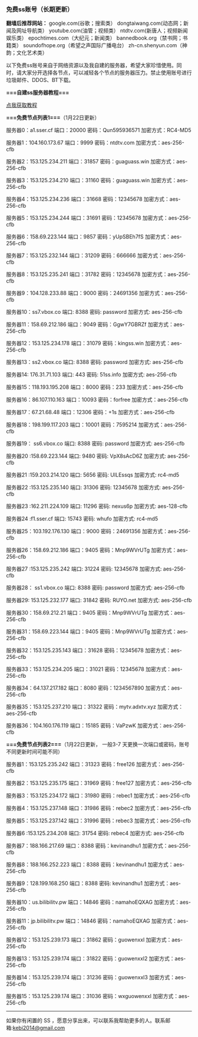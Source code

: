 ### **免费ss账号（长期更新）**

**翻墙后推荐网站：** google.com(谷歌；搜索类） dongtaiwang.com(动态网；新闻及网址导航类）  youtube.com(油管；视频类）  ntdtv.com(新唐人；视频新闻娱乐类）    epochtimes.com（大纪元；新闻类）   bannedbook.org（禁书网；书籍类）   soundofhope.org（希望之声国际广播电台）
    zh-cn.shenyun.com（神韵；文化艺术类）

以下免费ss账号来自于网络资源以及我自建的服务器，希望大家珍惜使用。同时，请大家分开选择各节点，可以减轻各个节点的服务器压力。禁止使用账号进行垃圾邮件、DDOS、BT下载。


**===自建ss服务器教程===**

[点我获取教程](https://github.com/Alvin9999/new-pac/wiki/%E8%87%AA%E5%BB%BAss%E6%9C%8D%E5%8A%A1%E5%99%A8%E6%95%99%E7%A8%8B)

**===免费节点列表1===**（1月22日更新）

服务器0：a1.sser.cf 端口：20000 密码：Qun595936571 加密方式：RC4-MD5

服务器1：104.160.173.67 端口：9999 密码：ntdtv.com 加密方式：aes-256-cfb

服务器2：153.125.234.211 端口：31857 密码：guaguass.win 加密方式：aes-256-cfb

服务器3：153.125.234.210 端口：31160 密码：guaguass.win 加密方式：aes-256-cfb

服务器4：153.125.234.236 端口：31668  密码：12345678 加密方式：aes-256-cfb

服务器5：153.125.234.244  端口：31691  密码：12345678 加密方式：aes-256-cfb

服务器6：158.69.223.144  端口：9857  密码：yUpSBEh7fS 加密方式：aes-256-cfb

服务器7：153.125.232.144  端口：31209  密码：666666 加密方式：aes-256-cfb

服务器8：153.125.235.241 端口：31782 密码：12345678 加密方式：aes-256-cfb

服务器9：104.128.233.88 端口：9000 密码：24691356 加密方式：aes-256-cfb

服务器10：ss7.vbox.co 端口: 8388 密码: password 加密方式: aes-256-cfb

服务器11：158.69.212.186 端口：9049 密码：GgwY7GBRZf 加密方式：aes-256-cfb

服务器12：153.125.234.178 端口：31079 密码：kingss.win 加密方式：aes-256-cfb

服务器13：ss2.vbox.co 端口: 8388 密码: password 加密方式: aes-256-cfb

服务器14: 176.31.71.103 端口: 443 密码: 51ss.info 加密方式: aes-256-cfb

服务器15：118.193.195.208 端口：8000 密码：233 加密方式：aes-256-cfb

服务器16：86.107.110.163  端口：10093 密码：forfree 加密方式：aes-256-cfb

服务器17：67.21.68.48  端口：12306 密码：+1s 加密方式：aes-256-cfb

服务器18：198.199.117.203  端口：10001 密码：7595214 加密方式：aes-256-cfb

服务器19： ss6.vbox.co 端口: 8388 密码: password 加密方式: aes-256-cfb

服务器20 :158.69.223.144 端口: 9480 密码: VpX8sAcD6Z 加密方式: aes-256-cfb

服务器21 :159.203.214.120 端口: 5656 密码: UILEssqs 加密方式: rc4-md5

服务器22 :153.125.235.140 端口: 31306 密码: 12345678 加密方式: aes-256-cfb

服务器23 :162.211.224.109 端口: 11296 密码: nexus6p 加密方式: aes-128-cfb

服务器24 :f1.sser.cf 端口: 15743 密码: whufo  加密方式: rc4-md5

服务器25：103.192.176.130 端口：9000 密码：24691356 加密方式：aes-256-cfb

服务器26：158.69.212.186 端口：9405 密码：Mnp9WVrUTg 加密方式：aes-256-cfb

服务器27 :153.125.235.242 端口: 31224 密码: 12345678 加密方式: aes-256-cfb

服务器28： ss1.vbox.co  端口: 8388 密码: password 加密方式: aes-256-cfb

服务器29: 153.125.232.177  端口: 31842 密码: RUYO.net 加密方式: aes-256-cfb

服务器30：158.69.212.21 端口：9405 密码：Mnp9WVrUTg 加密方式：aes-256-cfb

服务器31：158.69.223.144 端口：9405 密码：Mnp9WVrUTg 加密方式：aes-256-cfb

服务器32：153.125.235.143 端口：31628 密码：12345678 加密方式：aes-256-cfb

服务器33：153.125.234.205 端口：31021 密码：12345678 加密方式：aes-256-cfb

服务器34：64.137.217.182 端口：8080 密码：1234567890 加密方式：aes-256-cfb

服务器35：153.125.237.210 端口：31322 密码：mytv.adxtv.xyz 加密方式：aes-256-cfb

服务器36：104.160.176.119 端口：15185 密码：VaPzwK 加密方式：aes-256-cfb


**===免费节点列表2===**（1月22日更新， 一般3-7 天更换一次端口或密码，账号不同更新时间可能不同）

服务器1：153.125.235.242 端口：31323 密码：free126 加密方式：aes-256-cfb

服务器2：153.125.235.175 端口：31969 密码：free127 加密方式：aes-256-cfb

服务器3：153.125.234.172 端口：31980 密码：rebec1 加密方式：aes-256-cfb

服务器4：153.125.237.148 端口：31986 密码：rebec2 加密方式：aes-256-cfb

服务器5：153.125.237.142 端口：31996 密码：rebec3 加密方式：aes-256-cfb

服务器6 :153.125.234.208 端口: 31754 密码: rebec4 加密方式: aes-256-cfb

服务器7：188.166.217.69  端口：8388  密码：kevinandhu1   加密方式：aes-256-cfb

服务器8：188.166.252.223 端口：8388  密码：kevinandhu1   加密方式：aes-256-cfb

服务器9：128.199.168.250 端口：8388  密码: kevinandhu1  加密方式：aes-256-cfb

服务器10：us.bilibilitv.pw  端口：14846  密码：namahoEQXAG  加密方式：aes-256-cfb

服务器11：jp.bilibilitv.pw  端口：14846  密码：namahoEQXAG  加密方式：aes-256-cfb

服务器12：153.125.239.173  端口：31862  密码：guowenxxl  加密方式：aes-256-cfb

服务器13：153.125.239.174  端口：31822  密码：guowenxxl2  加密方式：aes-256-cfb

服务器14：153.125.239.174  端口：31236  密码：guowenxxl3  加密方式：aes-256-cfb

服务器15：153.125.239.174  端口：31036  密码：wxguowenxxl  加密方式：aes-256-cfb


***


如果你有闲置的 SS ，愿意分享出来，可以联系我帮助更多的人。联系邮箱:kebi2014@gmail.com



